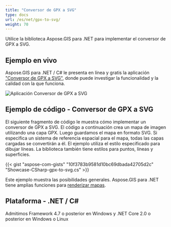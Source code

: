 ```yaml
---
title: "Conversor de GPX a SVG"
type: docs
url: /es/net/gpx-to-svg/
weight: 70
---
```


Utilice la biblioteca Aspose.GIS para .NET para implementar el conversor de GPX a SVG.

## **Ejemplo en vivo**

Aspose.GIS para .NET / C# le presenta en línea y gratis la aplicación ["Conversor de GPX a SVG"](https://products.aspose.app/gis/viewer/gpx-to-svg), donde puede investigar la funcionalidad y la calidad con la que funciona.

![Aplicación Conversor de GPX a SVG](viewer.png)

## **Ejemplo de código - Conversor de GPX a SVG**

El siguiente fragmento de código le muestra cómo implementar un conversor de GPX a SVG. El código a continuación crea un mapa de imagen utilizando una capa GPX. Luego guardamos el mapa en formato SVG. Si especifica un sistema de referencia espacial para el mapa, todas las capas cargadas se convertirán a él.
El ejemplo utiliza el estilo especificado para dibujar líneas. La biblioteca también tiene estilos para puntos, líneas y superficies.

{{< gist "aspose-com-gists" "10f3783b9581d10bc69dbada42705d2c" "Showcase-CSharp-gpx-to-svg.cs" >}}

Este ejemplo muestra las posibilidades generales. Aspose.GIS para .NET tiene amplias funciones para [renderizar mapas](https://docs.aspose.com/gis/net/map-rendering/).

## **Plataforma - .NET / C#**

Admitimos Framework 4.7 o posterior en Windows y .NET Core 2.0 o posterior en Windows o Linux

